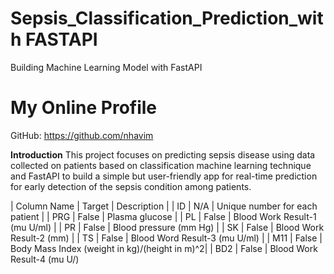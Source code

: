 # Sepsis_Classification_Prediction_with FASTAPI
Building Machine Learning Model with FastAPI

# My Online Profile
GitHub: https://github.com/nhavim

**Introduction**
This project focuses on predicting sepsis disease using data collected on patients based on classification machine learning technique and FastAPI to build a simple but user-friendly app for real-time prediction for early detection of the sepsis condition among patients.

| Column Name | Target | Description                     |
| ID          | N/A    | Unique number for each patient  |
| PRG         | False  | Plasma glucose                  |
| PL          | False  | Blood Work Result-1 (mu U/ml)   |
| PR          | False  | Blood pressure (mm Hg)          |
| SK          | False  | Blood Work Result-2 (mm)        |
| TS          | False  | Blood Word Result-3 (mu U/ml)   |
| M11         | False  | Body Mass Index (weight in kg)/(height in m)^2|
| BD2         | False  | Blood Work Result-4 (mu U/)
